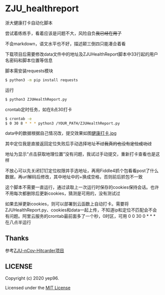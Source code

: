 # ZJU_healthreport
浙大健康打卡自动化脚本

尝试着练练手，看着应该是问题不大，风险自负<del>我已经在用了</del>

不会markdown，语文水平也不好，描述颠三倒四只能凑合着看

下载项目后需要修改data文件中的地址及ZJUHealthReport脚本中33行起的用户名密码和脚本位置等信息

脚本需安装requests模块
   ```bash
   $ python3 -m pip install requests
   ```

运行
   ```bash
   $ python3 ZJUHealthReport.py
   ```

crontab定时任务，如在8点30打卡
   ```bash
   $ crontab -e
   $ 0 30 8 * * * python3 /YOUR_PATH/ZJUHealthReport.py
   ```

data中的数据根据自己情况改，提交效果如图<a href="https://github.com/yep96/ZJU_healthreport/raw/master/健康打卡.jpg">健康打卡.jpg</a>

其中定位我是直接返回定位失败后手动选择地址<del>不过我真的也没有定位成功过</del>

地址为显示“点击获取地理位置”没有问题，我试过手动提交，重新打卡查看也是这样

不放心可以先关闭钉钉定位权限并手选地址，再用Fiddle4抓个包看看post了什么数据，再url解码后修改，其中地址中的+换成空格，否则前后抓包不一致

这个脚本不需要一直运行，通过读取上一次运行时保存的cookies保持会话。也许不用每次都删除后更新cookies，猜测是可用的，没有测试过

如果去掉更新cookies，则可以部署到云函数上自动打卡。需要将ZJUHealthReport.py、cookies和data一起上传，不知道ip和定位不匹配会不会有问题。阿里云服务的crontab最前面多了一个秒，0时区，可用 0 0 30 0 * * * 在八点半运行

## Thanks
参考<a href="https://github.com/Tishacy/ZJU-nCov-Hitcarder">ZJU-nCov-Hitcarder项目</a>

## LICENSE

Copyright (c) 2020 yep96.

Licensed under the [MIT License](https://github.com/yep96/ZJU_healthreport/blob/master/LICENSE)


